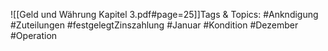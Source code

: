 
![[Geld und Währung Kapitel 3.pdf#page=25]]Tags & Topics:
   #Ankndigung
   #Zuteilungen
   #festgelegtZinszahlung
   #Januar
   #Kondition
   #Dezember
   #Operation